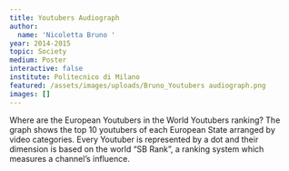```yaml
---
title: Youtubers Audiograph
author:
  name: 'Nicoletta Bruno '
year: 2014-2015
topic: Society
medium: Poster
interactive: false
institute: Politecnico di Milano
featured: /assets/images/uploads/Bruno_Youtubers audiograph.png
images: []
---
```

Where are the European Youtubers in the World Youtubers ranking? The graph shows the top 10 youtubers of each European State arranged by video categories. Every Youtuber is represented by a dot and their dimension is based on the world “SB Rank”, a ranking system which measures a channel’s influence.
